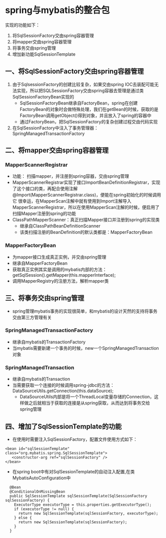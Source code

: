# spring与mybatis的整合包
实现的功能如下：
1. 将SqlSessionFactory交由spring容器管理
2. 将mapper交由spring容器管理
3. 将事务交由spring管理
4. 增加新功能SqlSessionTemplate


## 一、将SqlSessionFactory交由spring容器管理
1. 由于SqlsessionFactory的创建比较复杂，如果交由spring IOC去装配可能无法实现，所以把SQLSessionFactory交由spring容器去管理是通过类SqlSessionFactoryBean实现的
	* SqlSessionFactoryBean继承自FactoryBean，spring在创建FactoryBean的对象时会做特殊处理，我们在getBean的时候，获取的是FactoryBean调用getObject()得到对象，并且放入了spring的容器中
	* 通过FactoryBean，把SqlSessionFactory的复杂创建过程交由代码实现
2. 在SqlSessionFactory中注入了事务管理器： SpringManagedTransactionFactory


## 二、将mapper交由spring容器管理
### MapperScannerRegistrar
* 功能： 扫描mapper，并注册到spring容器，交由spring管理
* MapperScannerRegistrar实现了接口ImportBeanDefinitionRegistrar，实现了这个接口的类，再配合使用注解@Import(MapperScannerRegistrar.class)，便能在spring初始化的时候调用它
	很幸运，在MapperScan注解中就有使用到Import注解导入MapperScannerRegistrar，所以在使用MapperScan注解的时候，便启用了扫描Mapper注册到spring的功能
*  ClassPathMapperScanner：真正扫描Mapper接口并注册到spring的实现类
	* 继承自ClassPathBeanDefinitionScanner
	* 该类扫描注册的BeanDefinition的默认类都是：MapperFactoryBean
	
### MapperFactoryBean	
* 为mapper接口生成真正实例，并交由spring管理
* 继承自MapperFactoryBean
* 获取真正实例其实是调用的mybatis内部的方法：getSqlSession().getMapper(this.mapperInterface);
* 调用MapperRegistry的注册方法，解析mapper类


## 三、将事务交由spring管理
* spring管理mybatis事务的实现很简单，和mybatis的设计天然的支持将事务交由第三方管理有关

### SpringManagedTransactionFactory
* 继承自mybatis的TransactionFactory
* 当mybatis需要新建一个事务的时候，new一个SpringManagedTransaction对象

### SpringManagedTransaction
* 继承自mybatis的Transaction
* 当需要获取一个连接的时候调用spring-jdbc的方法：DataSourceUtils.getConnection(this.dataSource);
	* DataSourceUtils内部是将一个ThreadLocal变量存储的Connection，这样做之后就相当于获取的连接是从spring获取，从而达到将事务交给spring管理


## 四、增加了SqlSessionTemplate的功能
* 在使用时需要注入SqlSessionFactory，配置文件使用方式如下：
```
<bean id="sqlSessionTemplate" class="org.mybatis.spring.SqlSessionTemplate">
   <constructor-arg ref="sqlSessionFactory" />
</bean>
```
* 在spring boot中有对SqlSessionTemplate的自动注入配置,在类MybatisAutoConfiguration中
```
  @Bean
  @ConditionalOnMissingBean
  public SqlSessionTemplate sqlSessionTemplate(SqlSessionFactory sqlSessionFactory) {
    ExecutorType executorType = this.properties.getExecutorType();
    if (executorType != null) {
      return new SqlSessionTemplate(sqlSessionFactory, executorType);
    } else {
      return new SqlSessionTemplate(sqlSessionFactory);
    }
  }
```



